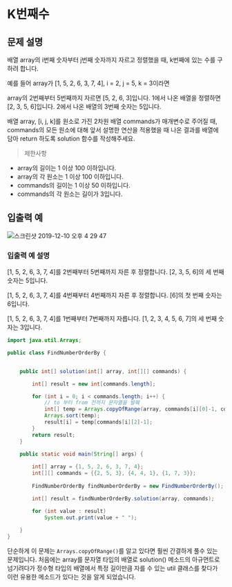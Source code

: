 # K번째수

## 문제 설명

배열 array의 i번째 숫자부터 j번째 숫자까지 자르고 정렬했을 때, k번째에 있는 수를 구하려 합니다.

예를 들어 array가 [1, 5, 2, 6, 3, 7, 4], i = 2, j = 5, k = 3이라면

array의 2번째부터 5번째까지 자르면 [5, 2, 6, 3]입니다.
1에서 나온 배열을 정렬하면 [2, 3, 5, 6]입니다.
2에서 나온 배열의 3번째 숫자는 5입니다.

배열 array, [i, j, k]를 원소로 가진 2차원 배열 commands가 매개변수로 주어질 때, commands의 모든 원소에 대해 앞서 설명한 연산을 적용했을 때 나온 결과를 배열에 담아 return 하도록 solution 함수를 작성해주세요.

> 제한사항

- array의 길이는 1 이상 100 이하입니다.
- array의 각 원소는 1 이상 100 이하입니다.
- commands의 길이는 1 이상 50 이하입니다.
- commands의 각 원소는 길이가 3입니다.

## 입출력 예

![스크린샷 2019-12-10 오후 4 29 47](https://user-images.githubusercontent.com/22395934/70505025-5123b780-1b6a-11ea-8956-d21be89ace96.png)


### 입출력 예 설명
[1, 5, 2, 6, 3, 7, 4]를 2번째부터 5번째까지 자른 후 정렬합니다. [2, 3, 5, 6]의 세 번째 숫자는 5입니다.

[1, 5, 2, 6, 3, 7, 4]를 4번째부터 4번째까지 자른 후 정렬합니다. [6]의 첫 번째 숫자는 6입니다.

[1, 5, 2, 6, 3, 7, 4]를 1번째부터 7번째까지 자릅니다. [1, 2, 3, 4, 5, 6, 7]의 세 번째 숫자는 3입니다.


```java
import java.util.Arrays;

public class FindNumberOrderBy {


    public int[] solution(int[] array, int[][] commands) {

        int[] result = new int[commands.length];

        for (int i = 0; i < commands.length; i++) {
            // to 부터 from 전까지 문자열을 발췌
            int[] temp = Arrays.copyOfRange(array, commands[i][0]-1, commands[i][1]);
            Arrays.sort(temp);
            result[i] = temp[commands[i][2]-1];
        }
        return result;
    }
    
    public static void main(String[] args) {

        int[] array = {1, 5, 2, 6, 3, 7, 4};
        int[][] commands = {{2, 5, 3}, {4, 4, 1}, {1, 7, 3}};
        
        FindNumberOrderBy findNumberOrderBy = new FindNumberOrderBy();

        int[] result = findNumberOrderBy.solution(array, commands);

        for (int value : result)
            System.out.print(value + " ");
        
    }
}
```

단순하게 이 문제는 `Arrays.copyOfRange()`를 알고 있다면 훨씬 간결하게 풀수 있는 문제입니다. 처음에는 array를 문자열 타입의 배열로 solution() 메소드의 아규먼트로 넘기려다가 정수형 타입의 배열에서 특정 길이만큼 자를 수 있는 util 클래스를 찾다가 이런 유용한 메소드가 있다는 것을 알게 되었습니다.
